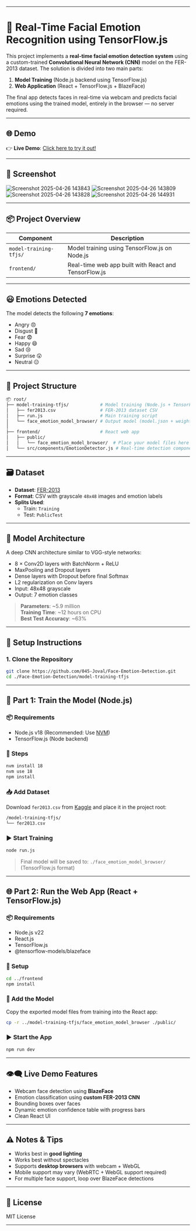 
---

# 🧠 Real-Time Facial Emotion Recognition using TensorFlow.js

This project implements a **real-time facial emotion detection system** using a custom-trained **Convolutional Neural Network (CNN)** model on the FER-2013 dataset. The solution is divided into two main parts:

1. **Model Training** (Node.js backend using TensorFlow.js)
2. **Web Application** (React + TensorFlow.js + BlazeFace)

The final app detects faces in real-time via webcam and predicts facial emotions using the trained model, entirely in the browser — no server required.

---

## 🌐 Demo

👉 **Live Demo**: [Click here to try it out!](https://effervescent-macaron-416806.netlify.app/) 

---

## 📸 Screenshot

![Screenshot 2025-04-26 143843](https://github.com/user-attachments/assets/4048713a-2152-43e7-b3e4-fc63ffe1728d)
![Screenshot 2025-04-26 143809](https://github.com/user-attachments/assets/70e50aee-00b2-42f0-a00a-6e0bdf34b136)
![Screenshot 2025-04-26 143828](https://github.com/user-attachments/assets/94cdac3e-e983-4b83-a392-894423c4a9c5)
![Screenshot 2025-04-26 144931](https://github.com/user-attachments/assets/f75f689b-2c61-491b-98f9-bef02bad318d)

---

## 📦 Project Overview

| Component     | Description |
|---------------|-------------|
| `model-training-tfjs/` | Model training using TensorFlow.js on Node.js |
| `frontend/`  | Real-time web app built with React and TensorFlow.js |

---

## 😃 Emotions Detected

The model detects the following **7 emotions**:
- Angry 😠
- Disgust 🤢
- Fear 😨
- Happy 😄
- Sad 😢
- Surprise 😲
- Neutral 😐

---

## 📁 Project Structure

```bash
📦 root/
├── model-training-tfjs/            # Model training (Node.js + TensorFlow.js)
│   ├── fer2013.csv                 # FER-2013 dataset CSV
│   ├── run.js                      # Main training script
│   └── face_emotion_model_browser/ # Output model (model.json + weights.bin)
│
├── frontend/                       # React web app
│   ├── public/
│   │   └── face_emotion_model_browser/  # Place your model files here
│   └── src/components/EmotionDetector.js # Real-time detection component
```

---

## 🗃 Dataset

- **Dataset**: [FER-2013](https://www.kaggle.com/datasets/deadskull7/fer2013)
- **Format**: CSV with grayscale `48x48` images and emotion labels
- **Splits Used**:  
  - Train: `Training`
  - Test: `PublicTest`

---

## 🧠 Model Architecture

A deep CNN architecture similar to VGG-style networks:

- 8 × Conv2D layers with BatchNorm + ReLU
- MaxPooling and Dropout layers
- Dense layers with Dropout before final Softmax
- L2 regularization on Conv layers
- Input: 48x48 grayscale
- Output: 7 emotion classes

> **Parameters**: ~5.9 million  
> **Training Time**: ~12 hours on CPU  
> **Best Test Accuracy**: ~63%

---

## 🔧 Setup Instructions

### 1. Clone the Repository
```bash
git clone https://github.com/045-Joval/Face-Emotion-Detection.git
cd ./Face-Emotion-Detection/model-training-tfjs
```

---

## 🚀 Part 1: Train the Model (Node.js)

### 📦 Requirements
- Node.js v18 (Recommended: Use [NVM](https://github.com/nvm-sh/nvm))
- TensorFlow.js (Node backend)

### 🔧 Steps

```bash
nvm install 18
nvm use 18
npm install
```

### 📥 Add Dataset

Download `fer2013.csv` from [Kaggle](https://www.kaggle.com/datasets/deadskull7/fer2013) and place it in the project root:

```bash
/model-training-tfjs/
└── fer2013.csv
```

### ▶️ Start Training

```bash
node run.js
```

> Final model will be saved to: `./face_emotion_model_browser/` (TensorFlow.js format)

---

## 🌐 Part 2: Run the Web App (React + TensorFlow.js)

### 📦 Requirements
- Node.js v22
- React.js
- TensorFlow.js
- @tensorflow-models/blazeface

### 🔧 Setup

```bash
cd ../frontend
npm install
```

### 📂 Add the Model

Copy the exported model files from training into the React app:

```bash
cp -r ../model-training-tfjs/face_emotion_model_browser ./public/
```

### ▶️ Start the App

```bash
npm run dev
```

---

## 👁️‍🗨️ Live Demo Features

- Webcam face detection using **BlazeFace**
- Emotion classification using **custom FER-2013 CNN**
- Bounding boxes over faces
- Dynamic emotion confidence table with progress bars
- Clean React UI

---

## ⚠️ Notes & Tips

- Works best in **good lighting**
- Works best without spectacles
- Supports **desktop browsers** with webcam + WebGL
- Mobile support may vary (WebRTC + WebGL support required)
- For multiple face support, loop over BlazeFace detections

---

## 📄 License

MIT License

---
